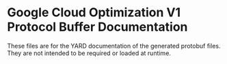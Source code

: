 # Google Cloud Optimization V1 Protocol Buffer Documentation

These files are for the YARD documentation of the generated protobuf files.
They are not intended to be required or loaded at runtime.
